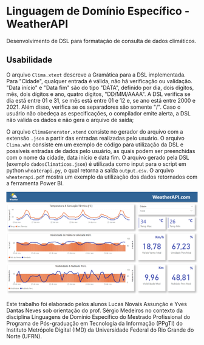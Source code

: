 # Linguagem de Domínio Específico - WeatherAPI

Desenvolvimento de DSL para formatação de consulta de dados climáticos.

## Usabilidade

O arquivo <code>Clima.xtext</code> descreve a Gramática para a DSL implementada. Para "Cidade", qualquer entrada é válida, não há verificação ou validação. "Data início" e "Data fim" são do tipo "DATA", definido por dia, dois dígitos, mês, dois dígitos e ano, quatro dígitos, "DD/MM/AAAA". A DSL verifica se dia está entre 01 e 31, se mês está entre 01 e 12 e, se ano está entre 2000 e 2021. Além disso, verifica se os separadores são somente "/". Caso o usuário não obedeça as especificações, o compilador emite alerta, a DSL não valida os dados e não gera o arquivo de saída;

O arquivo <code>ClimaGenerator.xtend</code> consiste no gerador do arquivo com a extensão <code>.json</code> a partir das entradas realizadas pelo usuário. O arquivo <code>Clima.wht</code> consiste em um exemplo de código para utilização da DSL e possíveis entradas de dados pelo usuário, as quais podem ser preenchidas com o nome da cidade, data início e data fim. O arquivo gerado pela DSL (exemplo <code>dadosClimaticos.json</code>) é utilizada como input para o script em python <code>wheaterapi.py</code>, o qual retorna a saída <code>output.csv</code>. O arquivo <code>wheaterapi.pdf</code> mostra um exemplo da utilização dos dados retornados com a ferramenta Power BI.

<div style="text-align:center"><img src="static/weatherapi.png" /></div>

Este trabalho foi elaborado pelos alunos Lucas Novais Assunção e Yves Dantas Neves sob orientação do prof. Sérgio Medeiros no contexto da disciplina Linguagens de Domínio Específico do Mestrado Profissional do Programa de Pós-graduação em Tecnologia da Informação (PPgTI) do Instituto Metrópole Digital (IMD) da Universidade Federal do Rio Grande do Norte (UFRN).